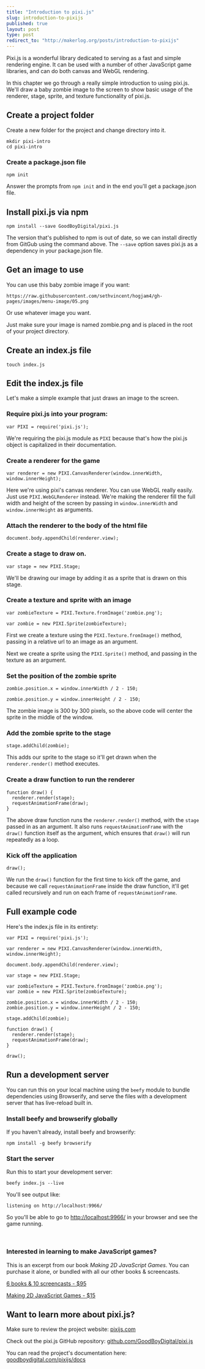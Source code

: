 ```yaml
---
title: "Introduction to pixi.js"
slug: introduction-to-pixijs
published: true
layout: post
type: post
redirect_to: "http://makerlog.org/posts/introduction-to-pixijs"
---
```


Pixi.js is a wonderful library dedicated to serving as a fast and simple rendering engine. It can be used with a number of other JavaScript game libraries, and can do both canvas and WebGL rendering.

In this chapter we go through a really simple introduction to using pixi.js. We'll draw a baby zombie image to the screen to show basic usage of the renderer, stage, sprite, and texture functionality of pixi.js.

## Create a project folder
Create a new folder for the project and change directory into it.

```
mkdir pixi-intro
cd pixi-intro
```

### Create a package.json file

```
npm init
```

Answer the prompts from `npm init` and in the end you'll get a package.json file.


## Install pixi.js via npm

```
npm install --save GoodBoyDigital/pixi.js
```

The version that's published to npm is out of date, so we can install directly from GitGub using the command above. The `--save` option saves pixi.js as a dependency in your package.json file.

## Get an image to use

You can use this baby zombie image if you want:

```
https://raw.githubusercontent.com/sethvincent/hogjam4/gh-pages/images/menu-image/05.png
```

Or use whatever image you want.

Just make sure your image is named zombie.png and is placed in the root of your project directory.

## Create an index.js file

```
touch index.js
```

## Edit the index.js file
Let's make a simple example that just draws an image to the screen.


### Require pixi.js into your program:

```
var PIXI = require('pixi.js');
```
We're requiring the pixi.js module as `PIXI` because that's how the pixi.js object is capitalized in their documentation.


### Create a renderer for the game

```
var renderer = new PIXI.CanvasRenderer(window.innerWidth, window.innerHeight);
```

Here we're using pixi's canvas renderer. You can use WebGL really easily. Just use `PIXI.WebGLRenderer` instead. We're making the renderer fill the full width and height of the screen by passing in `window.innerWidth` and `window.innerHeight` as arguments.

### Attach the renderer to the body of the html file

```
document.body.appendChild(renderer.view);
```

### Create a stage to draw on.

```
var stage = new PIXI.Stage;
```

We'll be drawing our image by adding it as a sprite that is drawn on this stage.

### Create a texture and sprite with an image

```
var zombieTexture = PIXI.Texture.fromImage('zombie.png');

var zombie = new PIXI.Sprite(zombieTexture);
```

First we create a texture using the `PIXI.Texture.fromImage()` method, passing in a relative url to an image as an argument.

Next we create a sprite using the `PIXI.Sprite()` method, and passing in the texture as an argument.

### Set the position of the zombie sprite

```
zombie.position.x = window.innerWidth / 2 - 150;

zombie.position.y = window.innerHeight / 2 - 150;
```

The zombie image is 300 by 300 pixels, so the above code will center the sprite in the middle of the window.

### Add the zombie sprite to the stage

```
stage.addChild(zombie);
```

This adds our sprite to the stage so it'll get drawn when the `renderer.render()` method executes.

### Create a draw function to run the renderer

```
function draw() {
  renderer.render(stage);
  requestAnimationFrame(draw);
}
```

The above draw function runs the `renderer.render()` method, with the `stage` passed in as an argument. It also runs `requestAnimationFrame` with the `draw()` function itself as the argument, which ensures that `draw()` will run repeatedly as a loop.

### Kick off the application

```
draw();
```

We run the `draw()` function for the first time to kick off the game, and because we call `requestAnimationFrame` inside the draw function, it'll get called recursively and run on each frame of `requestAnimationFrame`.

## Full example code

Here's the index.js file in its entirety:

```
var PIXI = require('pixi.js');

var renderer = new PIXI.CanvasRenderer(window.innerWidth, window.innerHeight);

document.body.appendChild(renderer.view);

var stage = new PIXI.Stage;

var zombieTexture = PIXI.Texture.fromImage('zombie.png');
var zombie = new PIXI.Sprite(zombieTexture);

zombie.position.x = window.innerWidth / 2 - 150;
zombie.position.y = window.innerHeight / 2 - 150;

stage.addChild(zombie);

function draw() {
  renderer.render(stage);
  requestAnimationFrame(draw);
}

draw();

```

## Run a development server

You can run this on your local machine using the `beefy` module to bundle dependencies using Browserify, and serve the files with a development server that has live-reload built in.

### Install beefy and browserify globally

If you haven't already, install beefy and browserify:

```
npm install -g beefy browserify
```

### Start the server

Run this to start your development server:

```
beefy index.js --live
```

You'll see output like:

```
listening on http://localhost:9966/
```

So you'll be able to go to [http://localhost:9966/](http://localhost:9966/) in your browser and see the game running.

<br>

<div class="discover">
  <h3>Interested in learning to make JavaScript games?</h3>

  <p>This is an excerpt from our book <i>Making 2D JavaScript Games</i>. You can purchase it alone, or bundled with all our other books & screencasts.</p>

  <p><a href="https://gumroad.com/l/BOuP" target="_self" class="button buy">6 books & 10 screencasts - $95</a></p>
  <p><a href="https://gumroad.com/l/learnjs02" target="_self" class="button buy">Making 2D JavaScript Games - $15</a></p>
</div>


## Want to learn more about pixi.js?

Make sure to review the project website: [pixijs.com](http://www.pixijs.com/)

Check out the pixi.js GitHub repository: [github.com/GoodBoyDigital/pixi.js](https://github.com/GoodBoyDigital/pixi.js)

You can read the project's documentation here: [goodboydigital.com/pixijs/docs](http://www.goodboydigital.com/pixijs/docs/)
